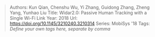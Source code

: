 > Authors: Kun Qian, Chenshu Wu, Yi Zhang, Guidong Zhang, Zheng Yang, Yunhao Liu
> Title: Widar2.0: Passive Human Tracking with a Single Wi-Fi Link
> Year: 2018
> Url: https://doi.org/10.1145/3210240.3210314
> Series: MobiSys '18
> Tags: *Define your own tags here, separate by comma*